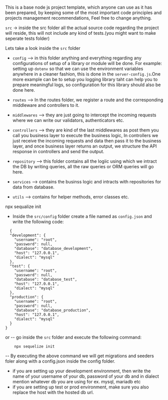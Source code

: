 This is a base node js project template, which anyone can use as it has been prepared, by keeping some of the most important code principles and projects management recommendations, Feel free to change anything.

`src` -> inside the src folder all the actual source code regarding the project will reside, this will not include any kind of tests.(you might want to make seperate tests folder)

Lets take a look inside the `src` folder

- `config` --> in this folder anything and everything regarding any configurations of setup of a library or module will be done. For example: setting up `dotenv` so that we can use the environment variables anywhere in a cleaner fashion, this is done in the `server-config.js`.One more example can be to setup you logging library taht can help you to prepare meaningful logs, so configuration for this library should also be done here.

- `routes` --> In the routes folder, we register a route and the corresponding middleware and controllers to it. 

- `middlewares` --> they are just going to intercept the incoming requests where we can write our validators, authenticators etc.

- `controllers` --> they are kind of the last middlewares as post them you call you business layer to execute the business logic, In controllers we just receive the incoming requests and data then pass it to the business layer, and once business layer returns an output, we structure the API response in controllers and send  the output.

- `repository` --> this folder contains all the logiic using which we intract the DB by writing queries, all the raw queries or ORM queries will go here.

-  `services` --> contains the businss logic and intracts with repositories for data from database.

- `utils` --> contains for helper methods, error classes etc.



npx sequalize init


- Inside the `src/config` folder create a file named as `config.json` and write the following code:
```
  {
  "development": {
    "username": "root",
    "password": null,
    "database": "database_development",
    "host": "127.0.0.1",
    "dialect": "mysql"
  },
  "test": {
    "username": "root",
    "password": null,
    "database": "database_test",
    "host": "127.0.0.1",
    "dialect": "mysql"
  },
  "production": {
    "username": "root",
    "password": null,
    "database": "database_production",
    "host": "127.0.0.1",
    "dialect": "mysql"
  }
}
```
or 
-- go inside the `src` folder and execute the following command:
```
    npx sequelize init
```
-- By executing the above command we will get migrations and seeders foler along with a config.json inside the config folder.

- if you are setting up your development environment, then write the name of your username of  your db, password of your db and in dialect mention whatever db you are using for ex. mysql, mariadb etc
 - if you are setting up test or prod environment, make sure you also replace the host with the hosted db url.
